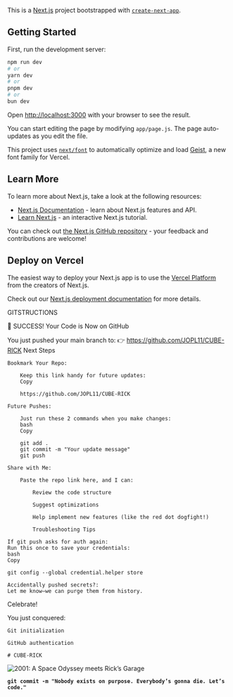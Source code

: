 This is a [Next.js](https://nextjs.org) project bootstrapped with [`create-next-app`](https://github.com/vercel/next.js/tree/canary/packages/create-next-app).

## Getting Started

First, run the development server:

```bash
npm run dev
# or
yarn dev
# or
pnpm dev
# or
bun dev
```

Open [http://localhost:3000](http://localhost:3000) with your browser to see the result.

You can start editing the page by modifying `app/page.js`. The page auto-updates as you edit the file.

This project uses [`next/font`](https://nextjs.org/docs/app/building-your-application/optimizing/fonts) to automatically optimize and load [Geist](https://vercel.com/font), a new font family for Vercel.

## Learn More

To learn more about Next.js, take a look at the following resources:

- [Next.js Documentation](https://nextjs.org/docs) - learn about Next.js features and API.
- [Learn Next.js](https://nextjs.org/learn) - an interactive Next.js tutorial.

You can check out [the Next.js GitHub repository](https://github.com/vercel/next.js) - your feedback and contributions are welcome!

## Deploy on Vercel

The easiest way to deploy your Next.js app is to use the [Vercel Platform](https://vercel.com/new?utm_medium=default-template&filter=next.js&utm_source=create-next-app&utm_campaign=create-next-app-readme) from the creators of Next.js.

Check out our [Next.js deployment documentation](https://nextjs.org/docs/app/building-your-application/deploying) for more details.

GITSTRUCTIONS

🎉 SUCCESS! Your Code is Now on GitHub

You just pushed your main branch to:
👉 https://github.com/JOPL11/CUBE-RICK
Next Steps

    Bookmark Your Repo:

        Keep this link handy for future updates:
        Copy

        https://github.com/JOPL11/CUBE-RICK  

    Future Pushes:

        Just run these 2 commands when you make changes:
        bash
        Copy

        git add .  
        git commit -m "Your update message"  
        git push  

    Share with Me:

        Paste the repo link here, and I can:

            Review the code structure

            Suggest optimizations

            Help implement new features (like the red dot dogfight!)

            Troubleshooting Tips

    If git push asks for auth again:
    Run this once to save your credentials:
    bash
    Copy

    git config --global credential.helper store  

    Accidentally pushed secrets?:
    Let me know—we can purge them from history.

Celebrate!

You just conquered:

    Git initialization

    GitHub authentication

    # CUBE-RICK  
![2001: A Space Odyssey meets Rick’s Garage](https://media.giphy.com/media/3o7qE1YN7aBOFPRw8E/giphy.gif)  

**`git commit -m "Nobody exists on purpose. Everybody’s gonna die. Let’s code."`**
